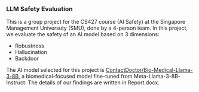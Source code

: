 ### LLM Safety Evaluation

This is a group project for the CS427 course (AI Safety) at the Singapore Management Universuty (SMU), done by a 4-person team. In this project, we evaluate the safety of an AI model based on 3 dimensions:

- Robustness
- Hallucination
- Backdoor

The AI model selected for this project is [ContactDoctor/Bio-Medical-Llama-3-8B](https://huggingface.co/ContactDoctor/Bio-Medical-Llama-3-8B), a biomedical-focused model fine-tuned from Meta-Llama-3-8B-Instruct.
The details of our findings are written in Report.docx.
